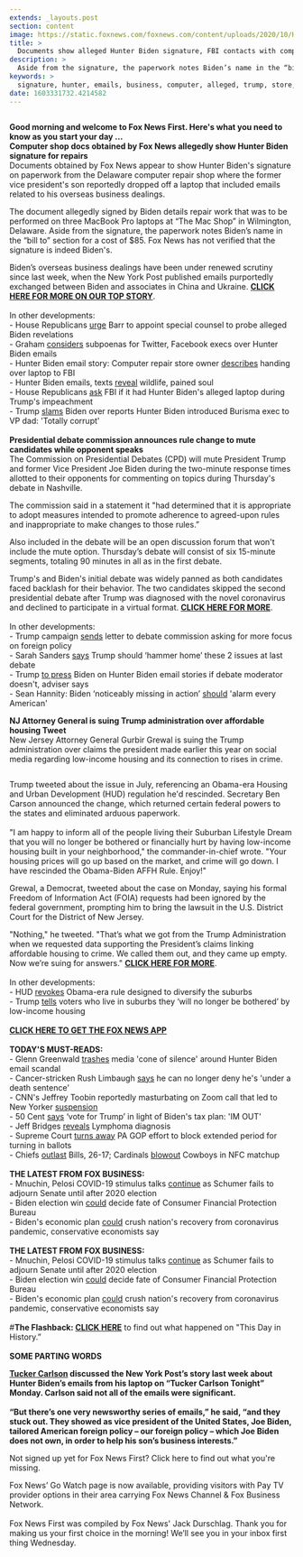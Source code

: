 ```yaml
--- 
extends: _layouts.post 
section: content 
image: https://static.foxnews.com/foxnews.com/content/uploads/2020/10/Hunter-Biden-china-thumb.jpg 
title: > 
  Documents show alleged Hunter Biden signature, FBI contacts with computer store owner 
description: > 
  Aside from the signature, the paperwork notes Biden’s name in the “bill to” section for a cost of $85.Biden’s overseas business dealings have been under renewed scrutiny since last week, when the New York Post published emails purportedly exchanged between Biden and associates in China and Ukraine.Trump's and Biden's initial debate was widely panned as both candidates faced backlash for their behavior.The two candidates skipped the second presidential debate after Trump was diagnosed with the novel coronavirus and declined to participate in a virtual format.Fox News’ Go Watch page is now available, providing visitors with Pay TV provider options in their area carrying Fox News Channel & Fox Business Network. 
keywords: > 
  signature, hunter, emails, business, computer, alleged, trump, store, fbi, owner, biden, bidens, housing, documents, debate, click, fox, contacts 
date: 1603331732.4214582 
--- 
```

<div><img src="https://a57.foxnews.com/a57.foxnews.com/static.foxnews.com/foxnews.com/content/uploads/2020/10/640/320/1862/1048/Hunter-Biden-china-thumb.jpg?ve=1&amp;tl=1?ve=1&amp;tl=1" alt=""><p class="speakable"><strong>Good morning and welcome to Fox News First. Here's what you need to know as you start your day ...</strong><br><strong>Computer shop docs obtained by Fox News allegedly show Hunter Biden signature for repairs</strong><br>Documents obtained by Fox News appear to show Hunter Biden's signature on paperwork from the Delaware computer repair shop where the former vice president's son reportedly dropped off a laptop that included emails related to his overseas business dealings.</p><p class="ad gam"></p><p class="ad gam"></p><p class="ad gam"></p><p class="speakable">The document allegedly signed by Biden details repair work that was to be performed on three MacBook Pro laptops at &#8220;The Mac Shop&#8221; in Wilmington, Delaware. Aside from the signature, the paperwork notes Biden&#8217;s name in the &#8220;bill to&#8221; section for a cost of $85. Fox News has not verified that the signature is indeed Biden's.</p><p>Biden&#8217;s overseas business dealings have been under renewed scrutiny since last week, when the New York Post published emails purportedly exchanged between Biden and associates in China and Ukraine. <strong><a href="https://www.foxnews.com/politics/hunter-biden-emails-documents-alleged-signature-fbi-paperwork">CLICK HERE FOR MORE ON OUR TOP STORY</a></strong>.<br><br>In other developments:<br>- House Republicans <a href="https://www.foxnews.com/politics/house-republicans-barr-special-counsel-biden">urge</a> Barr to appoint special counsel to probe alleged Biden revelations<br>- Graham <a href="https://www.foxnews.com/politics/graham-subpoena-twitter-facebook-hunter-biden">considers</a> subpoenas for Twitter, Facebook execs over Hunter Biden emails<br>- Hunter Biden email story: Computer repair store owner <a href="https://www.foxnews.com/politics/hunter-biden-emails-computer-repair-store-owner-john-paul-mac-isaac">describes</a> handing over laptop to FBI<br>- Hunter Biden emails, texts <a href="https://www.foxnews.com/politics/hunter-biden-emails-texts-wild-life">reveal</a> wildlife, pained soul<br>- House Republicans <a href="https://www.foxnews.com/politics/house-gop-fbi-hunter-biden-laptop">ask</a> FBI if it had Hunter Biden's alleged laptop during Trump's impeachment<br>- Trump <a href="https://www.foxbusiness.com/politics/trump-hunter-biden-joe-biden-emails">slams</a> Biden over reports Hunter Biden introduced Burisma exec to VP dad: 'Totally corrupt'<br><br><strong>Presidential debate commission announces rule change to mute candidates while opponent speaks</strong><br>The Commission on Presidential Debates (CPD) will mute President Trump and former Vice President Joe Biden during the two-minute response times allotted to their opponents for commenting on topics during Thursday's debate in Nashville.</p><p>The commission said in a statement it "had determined that it is appropriate to adopt measures intended to promote adherence to agreed-upon rules and inappropriate to make changes to those rules.&#8221;</p><p class="ad gam"></p><p>Also included in the debate will be an open discussion forum that won't include the mute option. Thursday&#8217;s debate will consist of six 15-minute segments, totaling 90 minutes in all as in the first debate.</p><p class="ad gam"></p><p>Trump's and Biden's initial debate was widely panned as both candidates faced backlash for their behavior. The two candidates skipped the second presidential debate after Trump was diagnosed with the novel coronavirus and declined to participate in a virtual format. <strong><a href="https://www.foxnews.com/politics/debate-commission-mute-rules-trump-biden">CLICK HERE FOR MORE</a></strong>.<br><br>In other developments:<br>- Trump campaign <a href="https://www.foxnews.com/politics/trump-campaign-letter-debate-commission-foreign-policy">sends</a> letter to debate commission asking for more focus on foreign policy<br>- Sarah Sanders <a href="https://www.foxnews.com/politics/sarah-sanders-says-trump-should-hammer-home-these-2-issues-at-last-debate">says</a> Trump should &#8216;hammer home&#8217; these 2 issues at last debate<br>- Trump <a href="https://www.foxnews.com/politics/trump-to-press-biden-on-hunter-biden-email-stories-if-debate-moderator-doesnt-adviser-says">to press</a> Biden on Hunter Biden email stories if debate moderator doesn't, adviser says<br>- Sean Hannity: Biden &#8216;noticeably missing in action&#8217; <a href="https://www.foxnews.com/media/sean-hannity-biden-missing-in-action-alarm-americans">should</a> 'alarm every American'</p><p><strong>NJ Attorney General is suing Trump administration over affordable housing Tweet</strong><br>New Jersey Attorney General Gurbir Grewal is suing the Trump administration over claims the president made earlier this year on social media regarding low-income housing and its connection to rises in crime.</p><p class="ad gam"></p><img src="https://a57.foxnews.com/static.foxnews.com/foxnews.com/content/uploads/2020/10/640/320/grewal-NEWSLETTER-xx.jpg?ve=1&amp;tl=1" alt=""><p>Trump tweeted about the issue in July, referencing an Obama-era Housing and Urban Development (HUD) regulation he'd rescinded. Secretary Ben Carson announced the change, which returned certain federal powers to the states and eliminated arduous paperwork.<br><br>"I am happy to inform all of the people living their Suburban Lifestyle Dream that you will no longer be bothered or financially hurt by having low-income housing built in your neighborhood," the commander-in-chief wrote. "Your housing prices will go up based on the market, and crime will go down. I have rescinded the Obama-Biden AFFH Rule. Enjoy!"</p><p class="ad gam"></p><p>Grewal, a Democrat, tweeted about the case on Monday, saying his formal Freedom of Information Act (FOIA) requests had been ignored by the federal government, prompting him to bring the lawsuit in the U.S. District Court for the District of New Jersey.</p><p class="ad gam"></p><p>"Nothing," he tweeted. "That&#8217;s what we got from the Trump Administration when we requested data supporting the President&#8217;s claims linking affordable housing to crime. We called them out, and they came up empty. Now we&#8217;re suing for answers." <strong><a href="https://www.foxnews.com/politics/nj-attorney-general-is-suiing-the-trump-administration-over-a-tweet">CLICK HERE FOR MORE</a></strong>.<br><br>In other developments:<br>- HUD <a href="https://www.foxnews.com/politics/hud-revokes-obama-era-rule-designed-to-diversify-the-suburbs">revokes</a> Obama-era rule designed to diversify the suburbs<br>- Trump <a href="https://www.foxnews.com/politics/trump-suburban-voters-housing-rule">tells</a> voters who live in suburbs they &#8216;will no longer be bothered&#8217; by low-income housing<br><br><strong><a href="http://inbox.foxnews.com/t?r=6055&amp;c=5904&amp;l=14&amp;ctl=1E9A4:9C1BA9E64DA05785763D4AAAE7707146B93E2892E57C8C3B&amp;" target="_blank">CLICK HERE TO GET THE FOX NEWS APP</a><br><br>TODAY'S MUST-READS:</strong><br>- Glenn Greenwald <a href="https://www.foxnews.com/media/glenn-greenwald-cone-of-silence-media-hunter-biden">trashes</a> media 'cone of silence' around Hunter Biden email scandal<br>- Cancer-stricken Rush Limbaugh <a href="https://www.foxnews.com/media/cancer-stricken-rush-limbaugh-says-he-can-no-longer-deny-hes-under-a-death-sentence">says</a> he can no longer deny he's 'under a death sentence'<br>- CNN's Jeffrey Toobin reportedly masturbating on Zoom call that led to New Yorker <a href="https://www.foxnews.com/media/cnn-jeffrey-toobin-masturbating-zoom-call-new-yorker">suspension</a><br>- 50 Cent <a href="https://www.foxnews.com/entertainment/50-cent-voting-trump-over-biden-tax-plan">says</a> &#8216;vote for Trump&#8217; in light of Biden's tax plan: 'IM OUT'<br>- Jeff Bridges <a href="https://www.foxnews.com/entertainment/jeff-bridges-lymphoma-diagnosis">reveals</a> Lymphoma diagnosis<br>- Supreme Court <a href="https://www.foxnews.com/politics/supreme-court-turns-away-pa-gop-effort-to-block-extended-period">turns away</a> PA GOP effort to block extended period for turning in ballots<br>- Chiefs <a href="https://www.foxnews.com/sports/chiefs-patrick-mahomes-incredible-touchdown-milestone-win-bills">outlast</a> Bills, 26-17; Cardinals <a href="https://www.foxnews.com/sports/budda-baker-kyler-murray-cardinals-blowout-win-cowboys">blowout</a> Cowboys in NFC matchup<br><br><strong>THE LATEST FROM FOX BUSINESS:</strong><br>- Mnuchin, Pelosi COVID-19 stimulus talks <a href="https://www.foxbusiness.com/politics/mnuchin-pelosi-covid-19-stimulus-talks-continue-as-schumer-floats-adjourning-senate-until-post-election">continue</a> as Schumer fails to adjourn Senate until after 2020 election<br>- Biden election win <a href="https://www.foxbusiness.com/economy/biden-election-win-could-decide-fate-of-consumer-financial-protection-bureau">could</a> decide fate of Consumer Financial Protection Bureau<br>- Biden's economic plan <a href="https://www.foxbusiness.com/economy/bidens-economic-plan-could-crush-nations-recovery-from-coronavirus-pandemic">could</a> crush nation's recovery from coronavirus pandemic, conservative economists say<br><br><strong>THE LATEST FROM FOX BUSINESS:</strong><br>- Mnuchin, Pelosi COVID-19 stimulus talks <a href="https://www.foxbusiness.com/politics/mnuchin-pelosi-covid-19-stimulus-talks-continue-as-schumer-floats-adjourning-senate-until-post-election">continue</a> as Schumer fails to adjourn Senate until after 2020 election<br>- Biden election win <a href="https://www.foxbusiness.com/economy/biden-election-win-could-decide-fate-of-consumer-financial-protection-bureau">could</a> decide fate of Consumer Financial Protection Bureau<br>- Biden's economic plan <a href="https://www.foxbusiness.com/economy/bidens-economic-plan-could-crush-nations-recovery-from-coronavirus-pandemic">could</a> crush nation's recovery from coronavirus pandemic, conservative economists say<br><br>#<strong>The Flashback:&#160;<a href="https://www.foxnews.com/us/this-day-in-history-oct-20" target="_blank">CLICK HERE</a></strong>&#160;to find out what happened on "This Day in History.&#8221;<br><br><strong>SOME PARTING WORDS</strong></p><p class="ad gam"></p><p><strong><a href="https://video.foxnews.com/v/6202950353001#sp=show-clips" target="_blank">Tucker Carlson</a> discussed the New York Post&#8217;s story last week about Hunter Biden&#8217;s emails from his laptop on &#8220;Tucker Carlson Tonight&#8221; Monday. Carlson said not all of the emails were significant.<br><br>&#8220;But there&#8217;s one very newsworthy series of emails,&#8221; he said, &#8220;and they stuck out. They showed as vice president of the United States, Joe Biden, tailored American foreign policy &#8211; our foreign policy &#8211; which Joe Biden does not own, in order to help his son&#8217;s business interests.&#8221;</strong></p><p>Not signed up yet for Fox News First? Click here to find out what you're missing.</p><p>Fox News&#8217; Go Watch page is now available, providing visitors with Pay TV provider options in their area carrying Fox News Channel &amp; Fox Business Network.<br><br>Fox News First was compiled by Fox News' Jack Durschlag. Thank you for making us your first choice in the morning! We&#8217;ll see you in your inbox first thing Wednesday.</p><p class="ad gam"></p><p class="ad gam"></p></div>